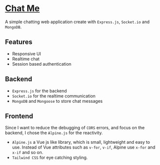 # [Chat Me](https://chat-app-zli5.onrender.com/login)

A simple chatting web application create with `Express.js`, `Socket.io` and `MongoDB`.

## Features

- Responsive UI
- Realtime chat
- Session based authentication

## Backend

- `Express.js` for the backend
- `Socket.io` for the realtime communication
- `MongoDB` and `Mongoose` to store chat messages

## Frontend

Since I want to reduce the debugging of `CORS` errors, and focus on the backend, I chose the `Alpine.js` for the reactivity. 

- `Alpine.js` a Vue js like library, which is small, lightweight and easy to use. Instead of Vue attributes such as `v-for`, `v-if`, Alpine use `x-for` and `x-if` and so on.
- `Tailwind CSS` for eye catching styling.


